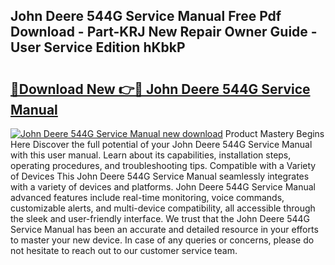 ## John Deere 544G Service Manual Free Pdf Download - Part-KRJ New Repair Owner Guide - User Service Edition hKbkP

# <h2><a href="http://bc86614.oget.top/?id=John+Deere+544G+Service+Manual">🔗Download New 👉🔴 John Deere 544G Service Manual</a></h2>

[![John Deere 544G Service Manual new download](https://i.imgur.com/5g1atiW.png)](http://bc86614.oget.top/?id=John+Deere+544G+Service+Manual)
Product Mastery Begins Here Discover the full potential of your John Deere 544G Service Manual with this user manual. Learn about its capabilities, installation steps, operating procedures, and troubleshooting tips. Compatible with a Variety of Devices This John Deere 544G Service Manual seamlessly integrates with a variety of devices and platforms. John Deere 544G Service Manual advanced features include real-time monitoring, voice commands, customizable alerts, and multi-device compatibility, all accessible through the sleek and user-friendly interface. We trust that the John Deere 544G Service Manual has been an accurate and detailed resource in your efforts to master your new device. In case of any queries or concerns, please do not hesitate to reach out to our customer service team.
